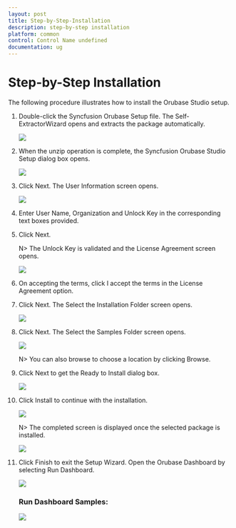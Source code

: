 ```yaml
---
layout: post
title: Step-by-Step-Installation
description: step-by-step installation
platform: common
control: Control Name undefined
documentation: ug
---
```


# Step-by-Step Installation

The following procedure illustrates how to install the Orubase Studio setup.

1. Double-click the Syncfusion Orubase Setup file. The Self-ExtractorWizard opens and extracts the package automatically. 
   
   ![](Step-by-Step-Installation_images/Step-by-Step-Installation_img1.png)





2. When the unzip operation is complete, the Syncfusion Orubase Studio Setup dialog box opens.



   ![](Step-by-Step-Installation_images/Step-by-Step-Installation_img2.png)





3. Click Next. The User Information screen opens.



   ![](Step-by-Step-Installation_images/Step-by-Step-Installation_img3.png)





4. Enter User Name, Organization and Unlock Key in the corresponding text boxes provided.

5. Click Next.

   N> The Unlock Key is validated and the License Agreement screen opens.



   ![](Step-by-Step-Installation_images/Step-by-Step-Installation_img5.png)





6. On accepting the terms, click I accept the terms in the License Agreement option.

7. Click Next. The Select the Installation Folder screen opens.



   ![](Step-by-Step-Installation_images/Step-by-Step-Installation_img6.png)





8. Click Next. The Select the Samples Folder screen opens.



   ![](Step-by-Step-Installation_images/Step-by-Step-Installation_img7.png)





   N> You can also browse to choose a location by clicking Browse.



9. Click Next to get the Ready to Install dialog box.



   ![](Step-by-Step-Installation_images/Step-by-Step-Installation_img9.png)





10. Click Install to continue with the installation.



    ![](Step-by-Step-Installation_images/Step-by-Step-Installation_img10.png)





    N> The completed screen is displayed once the selected package is installed.



    ![](Step-by-Step-Installation_images/Step-by-Step-Installation_img12.png)





11. Click Finish to exit the Setup Wizard. Open the Orubase Dashboard by selecting Run Dashboard.



    ![](Step-by-Step-Installation_images/Step-by-Step-Installation_img13.png)



    ### Run Dashboard Samples:

    ![](Step-by-Step-Installation_images/Step-by-Step-Installation_img14.png)



